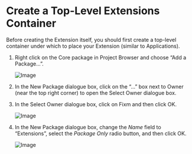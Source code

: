 # Create a Top-Level Extensions Container

Before creating the Extension itself, you should first create a
top-level container under which to place your Extension (similar to
Applications).

1. Right click on the Core package in Project Browser and choose “Add a
    Package…”.

    ![Image](.//media/image198.png)

2. In the New Package dialogue box, click on the “…” box next to Owner
    (near the top right corner) to open the Select Owner dialogue box.

3. In the Select Owner dialogue box, click on Fixm and then click OK.

    ![Image](.//media/image199.png)

4. In the New Package dialogue box, change the *Name* field to
    “Extensions”, select the *Package Only* radio button, and then click
    OK.

    ![Image](.//media/image200.png)
